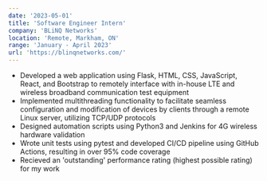 ```yaml
---
date: '2023-05-01'
title: 'Software Engineer Intern'
company: 'BLiNQ Networks'
location: 'Remote, Markham, ON'
range: 'January - April 2023'
url: 'https://blinqnetworks.com/'
---
```


- Developed a web application using Flask, HTML, CSS, JavaScript, React, and Bootstrap to remotely interface with in-house LTE and wireless broadband communication test equipment
- Implemented multithreading functionality to facilitate seamless configuration and modification of devices by clients through a remote Linux server, utilizing TCP/UDP protocols
- Designed automation scripts using Python3 and Jenkins for 4G wireless hardware validation
- Wrote unit tests using pytest and developed CI/CD pipeline using GitHub Actions, resulting in over 95% code coverage
- Recieved an 'outstanding' performance rating (highest possible rating) for my work
